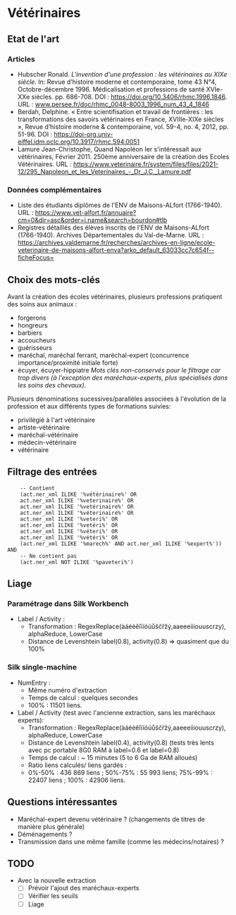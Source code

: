 # Vétérinaires

## Etat de l'art
### Articles
* Hubscher Ronald. <i>L'invention d'une profession : les vétérinaires au XIXe siècle.</i> In: Revue d’histoire moderne et contemporaine, tome 43 N°4, Octobre-décembre 1996. Médicalisation et professions de santé XVIe-XXe siècles. pp. 686-708. DOI : https://doi.org/10.3406/rhmc.1996.1846. URL : www.persee.fr/doc/rhmc_0048-8003_1996_num_43_4_1846
* Berdah, Delphine. « Entre scientifisation et travail de frontières : les transformations des savoirs vétérinaires en France, XVIIIe-XIXe siècles », Revue d’histoire moderne & contemporaine, vol. 59-4, no. 4, 2012, pp. 51-96. DOI : https://doi-org.univ-eiffel.idm.oclc.org/10.3917/rhmc.594.0051
* Lamure Jean-Christophe, Quand Napoléon Ier s'intéressait aux vétérinaires, Février 2011. 250ème anniversaire de la création des Ecoles Vétérinaires. URL : https://www.veterinaire.fr/system/files/files/2021-12/295_Napoleon_et_les_Veterinaires_-_Dr_J.C._Lamure.pdf

### Données complémentaires
* Liste des étudiants diplômes de l'ENV de Maisons-ALfort (1766-1940). URL : https://www.vet-alfort.fr/annuaire?cm=0&dir=asc&order=i.name&search=bourdon#tlb
* Registres détaillés des élèves inscrits de l'ENV de Maisons-ALfort (1766-1940). Archives Départementales du Val-de-Marne. URL : https://archives.valdemarne.fr/recherches/archives-en-ligne/ecole-veterinaire-de-maisons-alfort-enva?arko_default_63033cc7c654f--ficheFocus=

## Choix des mots-clés
Avant la création des écoles vétérinaires, plusieurs professions pratiquent des soins aux animaux : 
- forgerons
- hongreurs
- barbiers
- accoucheurs
- guérisseurs
- maréchal, maréchal ferrant, maréchal-expert (concurrence importance/proximité initiale forte)
- écuyer, écuyer-hippiatre
<i>Mots clés non-conservés pour le filtrage car trop divers (à l'exception des maréchaux-experts, plus spécialisés dans les soins des chevaux)</i>.

Plusieurs dénominations sucessives/parallèles associées à l'évolution de la profession et aux différents types de formations suivies:
- privilégié à l'art vétérinaire
- artiste-vétérinaire
- maréchal-vétérinaire
- médecin-vétérinaire
- vétérinaire

## Filtrage des entrées

```
    -- Contient
    (act.ner_xml ILIKE '%vétérinaire%' OR
    act.ner_xml ILIKE '%veterinaire%' OR
    act.ner_xml ILIKE '%vetérinaire%' OR
    act.ner_xml ILIKE '%véterinaire%' OR
    act.ner_xml ILIKE '%veteri%' OR
    act.ner_xml ILIKE '%vetéri%' OR
    act.ner_xml ILIKE '%véteri%' OR
    act.ner_xml ILIKE '%vétéri%' OR
    (act.ner_xml ILIKE '%marech%' AND act.ner_xml ILIKE '%expert%')) AND 
    -- Ne contient pas
    (act.ner_xml NOT ILIKE '%paveteri%')
```

## Liage
### Paramétrage dans Silk Workbench
- Label / Activity : 
    - Transformation : RegexReplace(àáéèěîïíóúůščřžý,aaeeeiiiouuscrzy), alphaReduce, LowerCase
    - Distance de Levenshtein label(0.8), activity(0.8) => quasiment que du 100%

### Silk single-machine
- NumEntry : 
    - Même numéro d'extraction
    - Temps de calcul : quelques secondes
    - 100% : 11501 liens.
- Label / Activity (test avec l'ancienne extraction, sans les maréchaux experts): 
    - Transformation : RegexReplace(àáéèěîïíóúůščřžý,aaeeeiiiouuscrzy), alphaReduce, LowerCase
    - Distance de Levenshtein label(0.4), activity(0.8)   (tests très lents avec pc portable 8G0 RAM à label=0.6 et label=0.8)
    - Temps de calcul : ~ 15 minutes (5 to 6 Ga de RAM alloués)
    - Ratio liens calculés/ liens gardés : 
    - 0%-50% : 436 869 liens ; 50%-75% : 55 993 liens; 75%-99% : 22407 liens ; 100% : 42906 liens.

## Questions intéressantes
- Maréchal-expert devenu vétérinaire ? (changements de titres de manière plus générale)
- Déménagements ?
- Transmission dans une même famille (comme les médecins/notaires) ?

## TODO
- Avec la nouvelle extraction
    - [ ] Prévoir l'ajout des maréchaux-experts
    - [ ] Vérifier les seuils 
    - [ ] Liage